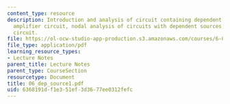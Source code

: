 ```yaml
---
content_type: resource
description: Introduction and analysis of circuit containing dependent sources, current
  amplifier circuit, nodal analysis of circuits with dependent sources, and amplifier
  circuit.
file: https://ol-ocw-studio-app-production.s3.amazonaws.com/courses/6-071j-introduction-to-electronics-signals-and-measurement-spring-2006/6368191df1e351ef3d3677ee0312fefc_06_dep_source1.pdf
file_type: application/pdf
learning_resource_types:
- Lecture Notes
parent_title: Lecture Notes
parent_type: CourseSection
resourcetype: Document
title: 06_dep_source1.pdf
uid: 6368191d-f1e3-51ef-3d36-77ee0312fefc
---
```

